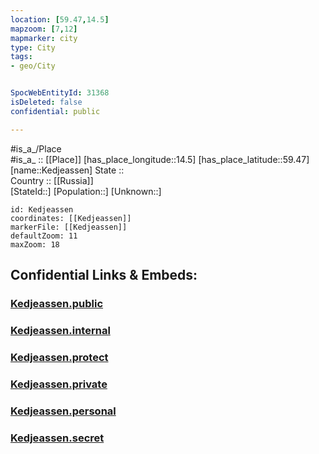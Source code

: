 ```yaml
---
location: [59.47,14.5] 
mapzoom: [7,12] 
mapmarker: city 
type: City
tags:
- geo/City


SpocWebEntityId: 31368
isDeleted: false
confidential: public

---
```

#is_a_/Place  
#is_a_ :: [[Place]] 
[has_place_longitude::14.5] 
[has_place_latitude::59.47] 
[name::Kedjeassen] 
State ::  
Country :: [[Russia]]  
[StateId::] 
[Population::] 
[Unknown::] 


```leaflet
id: Kedjeassen
coordinates: [[Kedjeassen]] 
markerFile: [[Kedjeassen]] 
defaultZoom: 11 
maxZoom: 18
```


## Confidential Links & Embeds: 

### [Kedjeassen.public](/_public/\Earth\Continent\Europe\Europe~North\Sweden\Provinces~Sweden\Orebro,Province\CityKedjeassen.public.md) 

### [Kedjeassen.internal](/_internal/\Earth\Continent\Europe\Europe~North\Sweden\Provinces~Sweden\Orebro,Province\CityKedjeassen.internal.md) 

### [Kedjeassen.protect](/_protect/\Earth\Continent\Europe\Europe~North\Sweden\Provinces~Sweden\Orebro,Province\CityKedjeassen.protect.md) 

### [Kedjeassen.private](/_private/\Earth\Continent\Europe\Europe~North\Sweden\Provinces~Sweden\Orebro,Province\CityKedjeassen.private.md) 

### [Kedjeassen.personal](/_personal/\Earth\Continent\Europe\Europe~North\Sweden\Provinces~Sweden\Orebro,Province\CityKedjeassen.personal.md) 

### [Kedjeassen.secret](/_secret/\Earth\Continent\Europe\Europe~North\Sweden\Provinces~Sweden\Orebro,Province\CityKedjeassen.secret.md)

